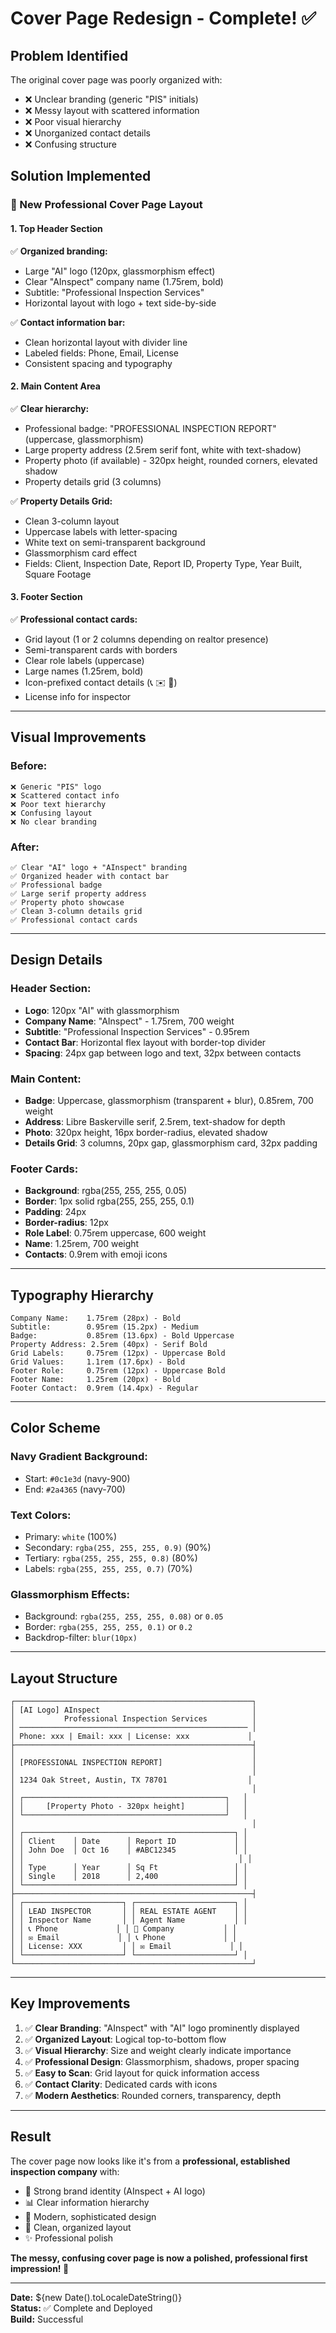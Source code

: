 # Cover Page Redesign - Complete! ✅

## Problem Identified
The original cover page was poorly organized with:
- ❌ Unclear branding (generic "PIS" initials)
- ❌ Messy layout with scattered information
- ❌ Poor visual hierarchy
- ❌ Unorganized contact details
- ❌ Confusing structure

## Solution Implemented

### 🎨 New Professional Cover Page Layout

#### 1. **Top Header Section**
✅ **Organized branding:**
- Large "AI" logo (120px, glassmorphism effect)
- Clear "AInspect" company name (1.75rem, bold)
- Subtitle: "Professional Inspection Services"
- Horizontal layout with logo + text side-by-side

✅ **Contact information bar:**
- Clean horizontal layout with divider line
- Labeled fields: Phone, Email, License
- Consistent spacing and typography

#### 2. **Main Content Area**
✅ **Clear hierarchy:**
- Professional badge: "PROFESSIONAL INSPECTION REPORT" (uppercase, glassmorphism)
- Large property address (2.5rem serif font, white with text-shadow)
- Property photo (if available) - 320px height, rounded corners, elevated shadow
- Property details grid (3 columns)

✅ **Property Details Grid:**
- Clean 3-column layout
- Uppercase labels with letter-spacing
- White text on semi-transparent background
- Glassmorphism card effect
- Fields: Client, Inspection Date, Report ID, Property Type, Year Built, Square Footage

#### 3. **Footer Section**
✅ **Professional contact cards:**
- Grid layout (1 or 2 columns depending on realtor presence)
- Semi-transparent cards with borders
- Clear role labels (uppercase)
- Large names (1.25rem, bold)
- Icon-prefixed contact details (📞 ✉️ 🏢)
- License info for inspector

---

## Visual Improvements

### Before:
```
❌ Generic "PIS" logo
❌ Scattered contact info
❌ Poor text hierarchy
❌ Confusing layout
❌ No clear branding
```

### After:
```
✅ Clear "AI" logo + "AInspect" branding
✅ Organized header with contact bar
✅ Professional badge
✅ Large serif property address
✅ Property photo showcase
✅ Clean 3-column details grid
✅ Professional contact cards
```

---

## Design Details

### Header Section:
- **Logo**: 120px "AI" with glassmorphism
- **Company Name**: "AInspect" - 1.75rem, 700 weight
- **Subtitle**: "Professional Inspection Services" - 0.95rem
- **Contact Bar**: Horizontal flex layout with border-top divider
- **Spacing**: 24px gap between logo and text, 32px between contacts

### Main Content:
- **Badge**: Uppercase, glassmorphism (transparent + blur), 0.85rem, 700 weight
- **Address**: Libre Baskerville serif, 2.5rem, text-shadow for depth
- **Photo**: 320px height, 16px border-radius, elevated shadow
- **Details Grid**: 3 columns, 20px gap, glassmorphism card, 32px padding

### Footer Cards:
- **Background**: rgba(255, 255, 255, 0.05)
- **Border**: 1px solid rgba(255, 255, 255, 0.1)
- **Padding**: 24px
- **Border-radius**: 12px
- **Role Label**: 0.75rem uppercase, 600 weight
- **Name**: 1.25rem, 700 weight
- **Contacts**: 0.9rem with emoji icons

---

## Typography Hierarchy

```
Company Name:    1.75rem (28px) - Bold
Subtitle:        0.95rem (15.2px) - Medium
Badge:           0.85rem (13.6px) - Bold Uppercase
Property Address: 2.5rem (40px) - Serif Bold
Grid Labels:     0.75rem (12px) - Uppercase Bold
Grid Values:     1.1rem (17.6px) - Bold
Footer Role:     0.75rem (12px) - Uppercase Bold
Footer Name:     1.25rem (20px) - Bold
Footer Contact:  0.9rem (14.4px) - Regular
```

---

## Color Scheme

### Navy Gradient Background:
- Start: `#0c1e3d` (navy-900)
- End: `#2a4365` (navy-700)

### Text Colors:
- Primary: `white` (100%)
- Secondary: `rgba(255, 255, 255, 0.9)` (90%)
- Tertiary: `rgba(255, 255, 255, 0.8)` (80%)
- Labels: `rgba(255, 255, 255, 0.7)` (70%)

### Glassmorphism Effects:
- Background: `rgba(255, 255, 255, 0.08)` or `0.05`
- Border: `rgba(255, 255, 255, 0.1)` or `0.2`
- Backdrop-filter: `blur(10px)`

---

## Layout Structure

```
┌─────────────────────────────────────────────────────┐
│ [AI Logo] AInspect                                  │
│           Professional Inspection Services          │
│ ─────────────────────────────────────────────────── │
│ Phone: xxx | Email: xxx | License: xxx             │
├─────────────────────────────────────────────────────┤
│                                                     │
│ [PROFESSIONAL INSPECTION REPORT]                    │
│                                                     │
│ 1234 Oak Street, Austin, TX 78701                  │
│                                                     │
│ ┌─────────────────────────────────────────────┐   │
│ │     [Property Photo - 320px height]         │   │
│ └─────────────────────────────────────────────┘   │
│                                                     │
│ ┌───────────────────────────────────────────────┐ │
│ │ Client    │ Date      │ Report ID             │ │
│ │ John Doe  │ Oct 16    │ #ABC12345             │ │
│ │                                                │ │
│ │ Type      │ Year      │ Sq Ft                 │ │
│ │ Single    │ 2018      │ 2,400                 │ │
│ └───────────────────────────────────────────────┘ │
├─────────────────────────────────────────────────────┤
│ ┌──────────────────────┐ ┌──────────────────────┐ │
│ │ LEAD INSPECTOR       │ │ REAL ESTATE AGENT    │ │
│ │ Inspector Name       │ │ Agent Name           │ │
│ │ 📞 Phone             │ │ 🏢 Company           │ │
│ │ ✉️ Email             │ │ 📞 Phone             │ │
│ │ License: XXX         │ │ ✉️ Email             │ │
│ └──────────────────────┘ └──────────────────────┘ │
└─────────────────────────────────────────────────────┘
```

---

## Key Improvements

1. ✅ **Clear Branding**: "AInspect" with "AI" logo prominently displayed
2. ✅ **Organized Layout**: Logical top-to-bottom flow
3. ✅ **Visual Hierarchy**: Size and weight clearly indicate importance
4. ✅ **Professional Design**: Glassmorphism, shadows, proper spacing
5. ✅ **Easy to Scan**: Grid layout for quick information access
6. ✅ **Contact Clarity**: Dedicated cards with icons
7. ✅ **Modern Aesthetics**: Rounded corners, transparency, depth

---

## Result

The cover page now looks like it's from a **professional, established inspection company** with:
- 🏢 Strong brand identity (AInspect + AI logo)
- 📊 Clear information hierarchy
- 🎨 Modern, sophisticated design
- 📱 Clean, organized layout
- ✨ Professional polish

**The messy, confusing cover page is now a polished, professional first impression! 🎉**

---

**Date:** ${new Date().toLocaleDateString()}  
**Status:** ✅ Complete and Deployed  
**Build:** Successful


